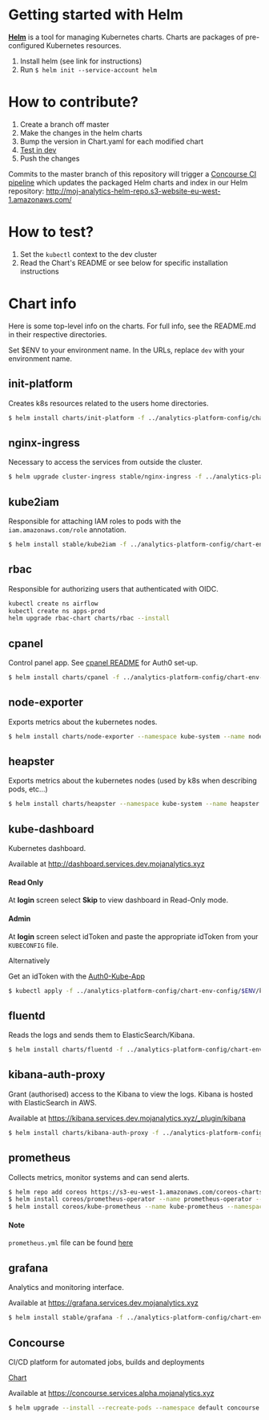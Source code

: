 # Getting started with Helm

**[Helm](https://github.com/kubernetes/helm)** is a tool for managing Kubernetes charts. Charts are packages of pre-configured Kubernetes resources.

1. Install helm (see link for instructions)
2. Run `$ helm init --service-account helm`

# How to contribute?

1. Create a branch off master
2. Make the changes in the helm charts
3. Bump the version in Chart.yaml for each modified chart
4. [Test in dev](#how-to-test)
5. Push the changes

Commits to the master branch of this repository will trigger a [Concourse CI pipeline](https://github.com/ministryofjustice/analytics-platform-concourse-pipelines#update-helm-repoyaml) which updates the packaged Helm charts and index in our Helm repository:
http://moj-analytics-helm-repo.s3-website-eu-west-1.amazonaws.com/

# How to test?

1. Set the `kubectl` context to the dev cluster
2. Read the Chart's README or see below for specific installation instructions

# Chart info

Here is some top-level info on the charts. For full info, see the README.md in their respective directories.

Set $ENV to your environment name. In the URLs, replace `dev` with your environment name.

## init-platform

Creates k8s resources related to the users home directories.

```bash
$ helm install charts/init-platform -f ../analytics-platform-config/chart-env-config/$ENV/init-platform.yml --namespace default --name init-platform
```

## nginx-ingress

Necessary to access the services from outside the cluster.

```bash
$ helm upgrade cluster-ingress stable/nginx-ingress -f ../analytics-platform-config/chart-env-config/$ENV/nginx-ingress.yml --namespace default --install --version 0.28.2
```

## kube2iam

Responsible for attaching IAM roles to pods with the `iam.amazonaws.com/role`
annotation.


```bash
$ helm install stable/kube2iam -f ../analytics-platform-config/chart-env-config/$ENV/kube2iam.yml --namespace default --name kube2iam
```

## rbac

Responsible for authorizing users that authenticated with OIDC.


```bash
kubectl create ns airflow
kubectl create ns apps-prod
helm upgrade rbac-chart charts/rbac --install
```

## cpanel

Control panel app. See [cpanel README](charts/cpanel/README.md) for Auth0 set-up.

```bash
$ helm install charts/cpanel -f ../analytics-platform-config/chart-env-config/$ENV/cpanel.yml --name cpanel-master
```

## node-exporter

Exports metrics about the kubernetes nodes.

```bash
$ helm install charts/node-exporter --namespace kube-system --name node-metrics
```


## heapster

Exports metrics about the kubernetes nodes (used by k8s when describing pods, etc...)

```bash
$ helm install charts/heapster --namespace kube-system --name heapster
```


## kube-dashboard

Kubernetes dashboard.

Available at http://dashboard.services.dev.mojanalytics.xyz

#### Read Only

At __login__ screen select __Skip__ to view dashboard in Read-Only mode.

#### Admin

At __login__ screen select idToken and paste the appropriate idToken from your `KUBECONFIG` file.

Alternatively

Get an idToken with the [Auth0-Kube-App](https://quay.io/repository/mojanalytics/auth0-golang-kube-app)

```bash
$ kubectl apply -f ../analytics-platform-config/chart-env-config/$ENV/kube-dashboard.yml
```

## fluentd

Reads the logs and sends them to ElasticSearch/Kibana.

```bash
$ helm install charts/fluentd -f ../analytics-platform-config/chart-env-config/$ENV/fluentd.yml --namespace kube-system --name cluster-logging
```


## kibana-auth-proxy

Grant (authorised) access to the Kibana to view the logs. Kibana is hosted with ElasticSearch in AWS.

Available at https://kibana.services.dev.mojanalytics.xyz/_plugin/kibana

```bash
$ helm install charts/kibana-auth-proxy -f ../analytics-platform-config/chart-env-config/$ENV/kibana.yml --namespace kube-system --name cluster-logviewer
```


## prometheus

Collects metrics, monitor systems and can send alerts.

```bash
$ helm repo add coreos https://s3-eu-west-1.amazonaws.com/coreos-charts/stable/
$ helm install coreos/prometheus-operator --name prometheus-operator --namespace monitoring
$ helm install coreos/kube-prometheus --name kube-prometheus --namespace monitoring -f analytics-platform-config/chart-env-config/{env}/prometheus.yml
```
#### Note
`prometheus.yml` file can be found [here](https://github.com/ministryofjustice/analytics-platform-config/tree/master/chart-env-config)

## grafana

Analytics and monitoring interface.

Available at https://grafana.services.dev.mojanalytics.xyz

```bash
$ helm install stable/grafana -f ../analytics-platform-config/chart-env-config/$ENV/grafana.yml --namespace kube-system --name cluster-monitoring
```

## Concourse

CI/CD platform for automated jobs, builds and deployments

[Chart](https://github.com/kubernetes/charts/tree/master/stable/concourse)

Available at https://concourse.services.alpha.mojanalytics.xyz

```bash
$ helm upgrade --install --recreate-pods --namespace default concourse stable/concourse --values analytics-platform-config/chart-env-config/alpha/concourse.yaml
```
